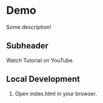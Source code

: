 # Demo

Some description!

## Subheader

Watch Tutorial on YouTube.

## Local Development

1. Open index.html in your browser.
